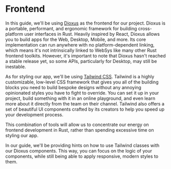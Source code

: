 # Frontend

In this guide, we'll be using [Dioxus](https://dioxuslabs.com/) as the frontend for our project. Dioxus is a portable, performant, and ergonomic framework for building cross-platform user interfaces in Rust. Heavily inspired by React, Dioxus allows you to build apps for the Web, Desktop, Mobile, and more. Its core implementation can run anywhere with no platform-dependent linking, which means it's not intrinsically linked to WebSys like many other Rust frontend toolkits. However, it's important to note that Dioxus hasn't reached a stable release yet, so some APIs, particularly for Desktop, may still be inestable.

As for styling our app, we'll be using [Tailwind CSS](https://tailwindcss.com/). Tailwind is a highly customizable, low-level CSS framework that gives you all of the building blocks you need to build bespoke designs without any annoying opinionated styles you have to fight to override. You can set it up in your project, build something with it in an online playground, and even learn more about it directly from the team on their channel. Tailwind also offers a set of beautiful UI components crafted by its creators to help you speed up your development process​.

This combination of tools will allow us to concentrate our energy on frontend development in Rust, rather than spending excessive time on styling our app.

In our guide, we'll be providing hints on how to use Tailwind classes with our Dioxus components. This way, you can focus on the logic of your components, while still being able to apply responsive, modern styles to them.
